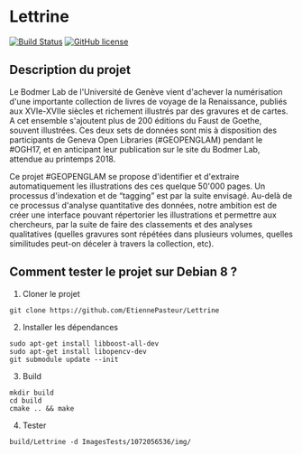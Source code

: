 # Lettrine
[![Build Status](https://travis-ci.org/EtiennePasteur/Lettrine.svg?branch=master)](https://travis-ci.org/EtiennePasteur/Lettrine) [![GitHub license](https://img.shields.io/badge/license-MIT-lightgrey.svg)](https://raw.githubusercontent.com/EtiennePasteur/Lettrine/master/LICENSE)
## Description du projet
Le Bodmer Lab de l'Université de Genève vient d'achever la numérisation d'une importante collection de livres de voyage de la Renaissance, publiés aux XVIe-XVIIe siècles et richement illustrés par des gravures et de cartes. A cet ensemble s'ajoutent plus de 200 éditions du Faust de Goethe, souvent illustrées. Ces deux sets de données sont mis à disposition des participants de Geneva Open Libraries (#GEOPENGLAM) pendant le #OGH17, et en anticipant leur publication sur le site du Bodmer Lab, attendue au printemps 2018.

Ce projet #GEOPENGLAM se propose d'identifier et d'extraire automatiquement les illustrations des ces quelque 50'000 pages. Un processus d'indexation et de “tagging” est par la suite envisagé. Au-delà de ce processus d'analyse quantitative des données, notre ambition est de créer une interface pouvant répertorier les illustrations et permettre aux chercheurs, par la suite de faire des classements et des analyses qualitatives (quelles gravures sont répétées dans plusieurs volumes, quelles similitudes peut-on déceler à travers la collection, etc).

## Comment tester le projet sur Debian 8 ?
1. Cloner le projet
```
git clone https://github.com/EtiennePasteur/Lettrine
```
2. Installer les dépendances
```
sudo apt-get install libboost-all-dev
sudo apt-get install libopencv-dev
git submodule update --init
```
3. Build
```
mkdir build
cd build
cmake .. && make
```
4. Tester
```
build/Lettrine -d ImagesTests/1072056536/img/
```


